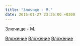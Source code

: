```yaml
---
title: "Злючище - М."
date: 2015-01-27 23:36:00 +0300
---
```


Злючище - М.


[Вложение](https://vk.com/photo41076938_353006599)
[Вложение](https://vk.com/photo41076938_353006613)
[Вложение](https://vk.com/photo41076938_353006623)
